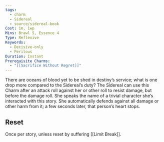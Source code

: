 ```yaml
---
tags:
  - charm
  - Sidereal
  - source/sidereal-book
Cost: 1m, 1wp
Mins: Brawl 5, Essence 4
Type: Reflexive
Keywords:
  - Decisive-only
  - Perilous
Duration: Instant
Prerequisite Charms:
  - "[[Sacrifice Without Regret]]"
---
```

There are oceans of blood yet to be shed in destiny’s service; what is one drop more compared to the Sidereal’s duty? The Sidereal can use this Charm after an attack roll against her or other roll to resist damage, but before the damage roll. She speaks the name of a trivial character she’s interacted with this story. She automatically defends against all damage or other harm from it; a few seconds later, that person’s heart stops. 
## Reset
Once per story, unless reset by suffering [[Limit Break]].